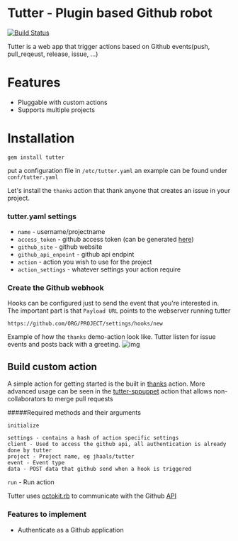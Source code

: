 # Tutter - Plugin based Github robot
[![Build Status](https://travis-ci.org/jhaals/tutter.png?branch=master)](https://travis-ci.org/JHaals/tutter)

Tutter is a web app that trigger actions based on Github events(push, pull_reqeust, release, issue, ...)

# Features
* Pluggable with custom actions
* Supports multiple projects

# Installation

    gem install tutter

put a configuration file in `/etc/tutter.yaml`
an example can be found under `conf/tutter.yaml`

Let's install the `thanks` action that thank anyone that creates an issue in your project.

### tutter.yaml settings

* `name` - username/projectname
* `access_token` - github access token (can be generated [here](https://github.com/settings/applications))
* `github_site` - github website
* `github_api_enpoint` - github api endpint
* `action` - action you wish to use for the project
* `action_settings` - whatever settings your action require

### Create the Github webhook
Hooks can be configured just to send the event that you're interested in. The important part is that `Payload URL` points to the webserver running tutter

    https://github.com/ORG/PROJECT/settings/hooks/new

Example of how the `thanks` demo-action look like. Tutter listen for issue events and posts back with a greeting.
![img](http://f.cl.ly/items/1k111I3H1N0L3008301c/tutter.png)

## Build custom action

A simple action for getting started is the built in [thanks](https://github.com/jhaals/tutter/blob/master/lib/tutter/action/thanks.rb) action.
More advanced usage can be seen in the [tutter-sppuppet](https://github.com/jhaals/tutter-sppuppet) action that allows non-collaborators to merge pull requests

#####Required methods and their arguments

`initialize`

    settings - contains a hash of action specific settings
    client - Used to access the github api, all authentication is already done by tutter
    project - Project name, eg jhaals/tutter
    event - Event type
    data - POST data that github send when a hook is triggered

`run` - Run action

Tutter uses [octokit.rb](https://github.com/octokit/octokit.rb) to communicate with the Github [API](http://developer.github.com/v3/)

### Features to implement
* Authenticate as a Github application
